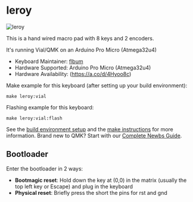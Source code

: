 # leroy

![leroy](https://imgur.com/a/chyxp7H)

This is a hand wired macro pad with 8 keys and 2 encoders.

It's running Vial/QMK on an Arduino Pro Micro (Atmega32u4)


* Keyboard Maintainer: [flbum](https://github.com/flbum)
* Hardware Supported: Arduino Pro Micro (Atmega32u4)
* Hardware Availability: (https://a.co/d/4Hyoo8c)

Make example for this keyboard (after setting up your build environment):

    make leroy:vial

Flashing example for this keyboard:

    make leroy:vial:flash

See the [build environment setup](https://docs.qmk.fm/#/getting_started_build_tools) and the [make instructions](https://docs.qmk.fm/#/getting_started_make_guide) for more information. Brand new to QMK? Start with our [Complete Newbs Guide](https://docs.qmk.fm/#/newbs).

## Bootloader

Enter the bootloader in 2 ways:

* **Bootmagic reset**: Hold down the key at (0,0) in the matrix (usually the top left key or Escape) and plug in the keyboard
* **Physical reset**: Briefly press the short the pins for rst and gnd